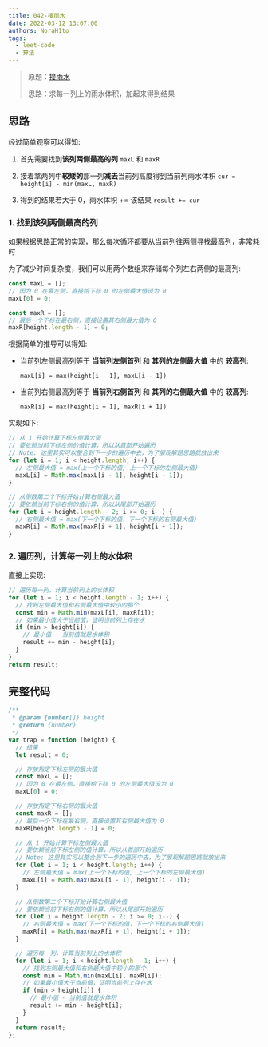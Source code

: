 ```yaml
---
title: 042-接雨水
date: 2022-03-12 13:07:00
authors: NoraH1to
tags:
  - leet-code
  - 算法
---
```


> 原题：[接雨水](https://leetcode-cn.com/problems/trapping-rain-water/)
>
> 思路：求每一列上的雨水体积，加起来得到结果

<!-- truncate -->

## 思路

经过简单观察可以得知:

1. 首先需要找到**该列两侧最高的列** `maxL` 和 `maxR`

2. 接着拿两列中**较矮的**那一列**减去**当前列高度得到当前列雨水体积 `cur = height[i] - min(maxL, maxR)`

3. 得到的结果若大于 0，雨水体积 += 该结果 `result += cur`

### 1. 找到该列两侧最高的列

如果根据思路正常的实现，那么每次循环都要从当前列往两侧寻找最高列，非常耗时

为了减少时间复杂度，我们可以用两个数组来存储每个列左右两侧的最高列:

```javascript
const maxL = [];
// 因为 0 在最左侧，直接给下标 0 的左侧最大值设为 0
maxL[0] = 0;

const maxR = [];
// 最后一个下标在最右侧，直接设置其右侧最大值为 0
maxR[height.length - 1] = 0;
```

根据简单的推导可以得知:

- 当前列左侧最高列等于 **当前列左侧首列** 和 **其列的左侧最大值** 中的 **较高列**:

  `maxL[i] = max(height[i - 1], maxL[i - 1])`

- 当前列右侧最高列等于 **当前列右侧首列** 和 **其列的右侧最大值** 中的 **较高列**:

  `maxR[i] = max(height[i + 1], maxR[i + 1])`

实现如下:

```javascript
// 从 1 开始计算下标左侧最大值
// 要依赖当前下标左侧的值计算，所以从首部开始遍历
// Note: 这里其实可以整合到下一步的遍历中去，为了展现解题思路就放出来
for (let i = 1; i < height.length; i++) {
  // 左侧最大值 = max(上一个下标的值, 上一个下标的左侧最大值)
  maxL[i] = Math.max(maxL[i - 1], height[i - 1]);
}

// 从倒数第二个下标开始计算右侧最大值
// 要依赖当前下标右侧的值计算，所以从尾部开始遍历
for (let i = height.length - 2; i >= 0; i--) {
  // 右侧最大值 = max(下一个下标的值，下一个下标的右侧最大值)
  maxR[i] = Math.max(maxR[i + 1], height[i + 1]);
}
```

### 2. 遍历列，计算每一列上的水体积

直接上实现:

```javascript
// 遍历每一列，计算当前列上的水体积
for (let i = 1; i < height.length - 1; i++) {
  // 找到左侧最大值和右侧最大值中较小的那个
  const min = Math.min(maxL[i], maxR[i]);
  // 如果最小值大于当前值，证明当前列上存在水
  if (min > height[i]) {
    // 最小值 - 当前值就是水体积
    result += min - height[i];
  }
}
return result;
```

## 完整代码

```javascript
/**
 * @param {number[]} height
 * @return {number}
 */
var trap = function (height) {
  // 结果
  let result = 0;

  // 存放指定下标左侧的最大值
  const maxL = [];
  // 因为 0 在最左侧，直接给下标 0 的左侧最大值设为 0
  maxL[0] = 0;

  // 存放指定下标右侧的最大值
  const maxR = [];
  // 最后一个下标在最右侧，直接设置其右侧最大值为 0
  maxR[height.length - 1] = 0;

  // 从 1 开始计算下标左侧最大值
  // 要依赖当前下标左侧的值计算，所以从首部开始遍历
  // Note: 这里其实可以整合到下一步的遍历中去，为了展现解题思路就放出来
  for (let i = 1; i < height.length; i++) {
    // 左侧最大值 = max(上一个下标的值, 上一个下标的左侧最大值)
    maxL[i] = Math.max(maxL[i - 1], height[i - 1]);
  }

  // 从倒数第二个下标开始计算右侧最大值
  // 要依赖当前下标右侧的值计算，所以从尾部开始遍历
  for (let i = height.length - 2; i >= 0; i--) {
    // 右侧最大值 = max(下一个下标的值，下一个下标的右侧最大值)
    maxR[i] = Math.max(maxR[i + 1], height[i + 1]);
  }

  // 遍历每一列，计算当前列上的水体积
  for (let i = 1; i < height.length - 1; i++) {
    // 找到左侧最大值和右侧最大值中较小的那个
    const min = Math.min(maxL[i], maxR[i]);
    // 如果最小值大于当前值，证明当前列上存在水
    if (min > height[i]) {
      // 最小值 - 当前值就是水体积
      result += min - height[i];
    }
  }
  return result;
};
```
